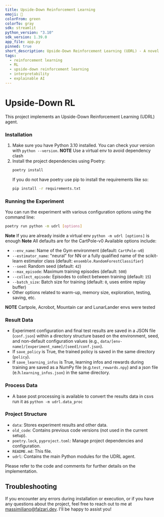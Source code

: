 ```yaml
---
title: Upside-Down Reinforcement Learning
emoji: 🤖
colorFrom: green
colorTo: gray
sdk: streamlit
python_version: "3.10"
sdk_version: 1.39.0
app_file: app.py
pinned: true
short_description: Upside-Down Reinforcement Learning (UDRL) - A novel approach that transforms reinforcement learning into a supervised learning problem by learning to predict actions from states and desired commands, rather than predicting rewards.
tags:
  - reinforcement learning
  - RL
  - upside-down reinforcement learning
  - interpretability
  - explainable AI
---
```


# Upside-Down RL

This project implements an Upside-Down Reinforcement Learning (UDRL) agent.

### Installation

1. Make sure you have Python 3.10 installed. You can check your version with `python --version`.
   **NOTE**  Use a virtual env to avoid dependency clash
2. Install the project dependencies using Poetry:
   ```bash
   poetry install
   ```
   If you do not have poetry use pip to install the requirements like so:
   ```bash
   pip install -r requirements.txt
   ```


### Running the Experiment

You can run the experiment with various configuration options using the command line:

```bash
poetry run python -m udrl [options]
```
**Note** If you are already inside a virtual env `python -m udrl [options]` is enough
**Note** All defaults are for the CartPole-v0
Available options include:

* `--env_name`: Name of the Gym environment (default: `CartPole-v0`)
* `--estimator_name`: "neural" for NN or a fully qualified name of the scikit-learn estimator class (default: `ensemble.RandomForestClassifier`)
* `--seed`: Random seed (default: `42`)
* `--max_episode`: Maximum training episodes (default: `500`)
* `--collect_episode`: Episodes to collect between training (default: `15`)
* `--batch_size`: Batch size for training (default: `0`, uses entire replay buffer)
* Other options related to warm-up, memory size, exploration, testing, saving, etc.

**NOTE** Cartpole, Acrobot, Mountain car and LunarLander envs were tested

### Result Data

* Experiment configuration and final test results are saved in a JSON file (`conf.json`) within a directory structure based on the environment, seed, and non-default configuration values (e.g., `data/[env-name]/[experiment_name]/[seed]/conf.json`).
* If `save_policy` is True, the trained policy is saved in the same directory (`policy`).
* If `save_learning_infos` is True, learning infos and rewards  during training are saved as a NumPy file (e.g.`test_rewards.npy`) and a json file (e.h.`learning_infos.json`) in the same directory.

### Process Data
* A base post processing is available to convert the results data in csvs run it as `python -m udrl.data_proc`

### Project Structure

* `data`: Stores experiment results and other data.
* `old_code`: Contains previous code versions (not used in the current setup).
* `poetry.lock`, `pyproject.toml`: Manage project dependencies and configuration.
* `README.md`: This file.
* `udrl`: Contains the main Python modules for the UDRL agent.

Please refer to the code and comments for further details on the implementation.



## Troubleshooting

If you encounter any errors during installation or execution, or if you have any questions about the project, feel free to reach out to me at [massimiliano@falzari.dev](mailto:massimiliano@falzari.dev). I'll be happy to assist you!
